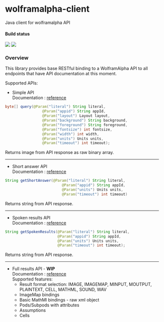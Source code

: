 # wolframalpha-client
Java client for wolframalpha API

#### Build status

[![][travis img]][travis] [![][codecovbadge img]][codecovbadge]

### Overview
This library provides base RESTful binding to a WolframAlpha API 
to all endpoints that have API documentation at this moment.

Supported APIs:

* Simple API<br/>
Documentation : [reference](http://products.wolframalpha.com/simple-api/documentation/)<br/>
```java
byte[] query(@Param("literal") String literal,
                 @Param("appid") String appId,
                 @Param("layout") Layout layout,
                 @Param("background") String background,
                 @Param("foreground") String foreground,
                 @Param("fontsize") int fontsize,
                 @Param("width") int width,
                 @Param("units") Units units,
                 @Param("timeout") int timeout);
```
Returns image from API response as raw binary array.

<hr/>

* Short answer API<br/>
Documentation : [reference](http://products.wolframalpha.com/short-answers-api/documentation/)<br/>
```java
String getShortAnswer(@Param("literal") String literal,
                          @Param("appid") String appId,
                          @Param("units") Units units,
                          @Param("timeout") int timeout)
```
Returns string from API response.

<hr/>

* Spoken results API<br/>
Documentation : [reference](http://products.wolframalpha.com/spoken-results-api/documentation/)<br/>

```java
String getSpokenResults(@Param("literal") String literal,
                        @Param("appid") String appId,
                        @Param("units") Units units,
                        @Param("timeout") int timeout);
```
Returns string from API response.

<hr/>

* Full results API - __WIP__<br/>
Documentation : [reference](http://products.wolframalpha.com/api/documentation/)<br/>
Supported features:<br/>
    * Result format selection: IMAGE, IMAGEMAP, MINPUT, MOUTPUT, PLAINTEXT, CELL, MATHML, SOUND, WAV
    * ImageMap bindings
    * Basic MathMl bindings - raw xml object
    * Pods/Subpods with attributes
    * Assumptions
    * Cells
    
    
[travis]:https://travis-ci.org/nginate/wolframalpha-client
[travis img]:https://travis-ci.org/nginate/wolframalpha-client.svg?branch=master

[codecovbadge]:https://codecov.io/gh/nginate/wolframalpha-client
[codecovbadge img]:https://codecov.io/gh/nginate/wolframalpha-client/branch/master/graph/badge.svg
